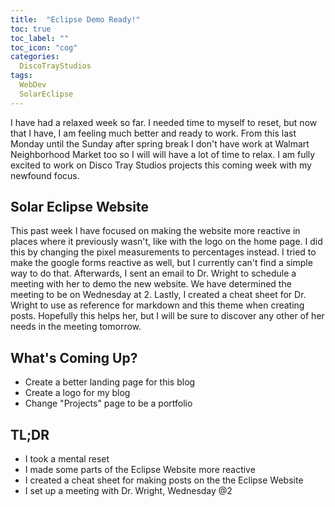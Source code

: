 ```yaml
---
title:  "Eclipse Demo Ready!"
toc: true
toc_label: ""
toc_icon: "cog"
categories:
  DiscoTrayStudios
tags:
  WebDev
  SolarEclipse
---
```


I have had a relaxed week so far. I needed time to myself to reset, but now that I have, I am feeling much better and ready to work.
From this last Monday until the Sunday after spring break I don't have work at Walmart Neighborhood Market too so I will will have a lot of time to relax.
I am fully excited to work on Disco Tray Studios projects this coming week with my newfound focus.

## Solar Eclipse Website

This past week I have focused on making the website more reactive in places where it previously wasn't, like with the logo on the home page.
I did this by changing the pixel measurements to percentages instead.
I tried to make the google forms reactive as well, but I currently can't find a simple way to do that.
Afterwards, I sent an email to Dr. Wright to schedule a meeting with her to demo the new website.
We have determined the meeting to be on Wednesday at 2.
Lastly, I created a cheat sheet for Dr. Wright to use as reference for markdown and this theme when creating posts.
Hopefully this helps her, but I will be sure to discover any other of her needs in the meeting tomorrow.

## What's Coming Up?

- Create a better landing page for this blog
- Create a logo for my blog
- Change "Projects" page to be a portfolio

## TL;DR

- I took a mental reset
- I made some parts of the Eclipse Website more reactive
- I created a cheat sheet for making posts on the the Eclipse Website
- I set up a meeting with Dr. Wright, Wednesday @2
